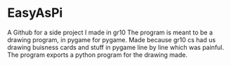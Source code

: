 # EasyAsPi
A Github for a side project I made in gr10
The program is meant to be a drawing program, in pygame for pygame.
Made because gr10 cs had us drawing buisness cards and stuff in pygame line by line which was painful.
The program exports a python program for the drawing made.
